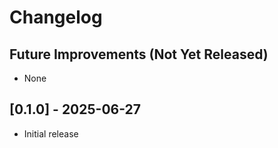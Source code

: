 # Changelog

## Future Improvements (Not Yet Released)

- None

## [0.1.0] - 2025-06-27

- Initial release
